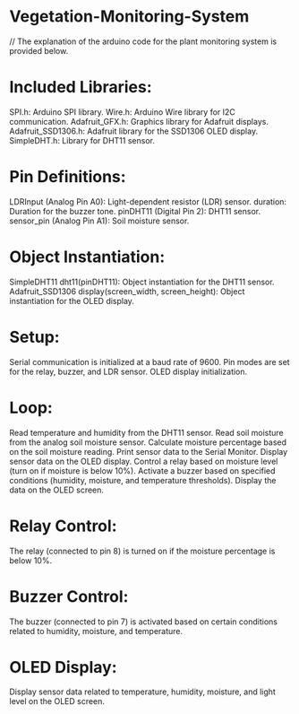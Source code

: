 # Vegetation-Monitoring-System
// The explanation of the arduino code for the plant monitoring system is provided below.

# Included Libraries:
SPI.h: Arduino SPI library.
Wire.h: Arduino Wire library for I2C communication.
Adafruit_GFX.h: Graphics library for Adafruit displays.
Adafruit_SSD1306.h: Adafruit library for the SSD1306 OLED display.
SimpleDHT.h: Library for DHT11 sensor.

# Pin Definitions:
LDRInput (Analog Pin A0): Light-dependent resistor (LDR) sensor.
duration: Duration for the buzzer tone.
pinDHT11 (Digital Pin 2): DHT11 sensor.
sensor_pin (Analog Pin A1): Soil moisture sensor.

# Object Instantiation:
SimpleDHT11 dht11(pinDHT11): Object instantiation for the DHT11 sensor.
Adafruit_SSD1306 display(screen_width, screen_height): Object instantiation for the OLED display.

# Setup:
Serial communication is initialized at a baud rate of 9600.
Pin modes are set for the relay, buzzer, and LDR sensor.
OLED display initialization.

# Loop:
Read temperature and humidity from the DHT11 sensor.
Read soil moisture from the analog soil moisture sensor.
Calculate moisture percentage based on the soil moisture reading.
Print sensor data to the Serial Monitor.
Display sensor data on the OLED display.
Control a relay based on moisture level (turn on if moisture is below 10%).
Activate a buzzer based on specified conditions (humidity, moisture, and temperature thresholds).
Display the data on the OLED screen.

# Relay Control:
The relay (connected to pin 8) is turned on if the moisture percentage is below 10%.

# Buzzer Control:
The buzzer (connected to pin 7) is activated based on certain conditions related to humidity, moisture, and temperature.

# OLED Display:
Display sensor data related to temperature, humidity, moisture, and light level on the OLED screen.
